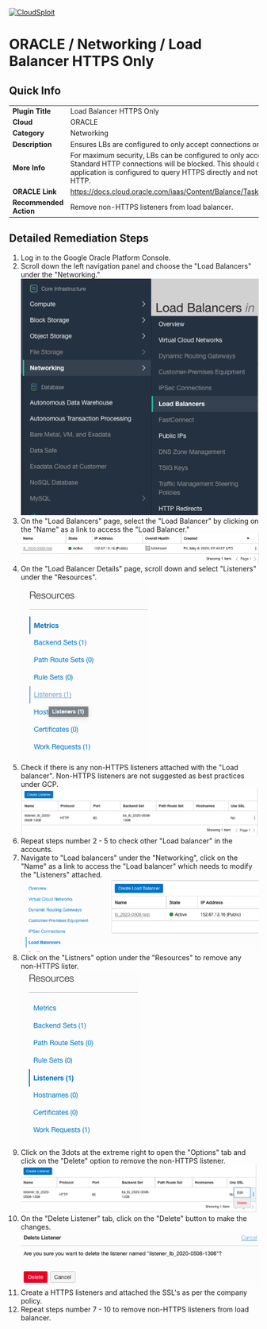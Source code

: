 [![CloudSploit](https://cloudsploit.com/img/logo-new-big-text-100.png "CloudSploit")](https://cloudsploit.com)

# ORACLE / Networking / Load Balancer HTTPS Only

## Quick Info

| | |
|-|-|
| **Plugin Title** | Load Balancer HTTPS Only |
| **Cloud** | ORACLE |
| **Category** | Networking |
| **Description** | Ensures LBs are configured to only accept connections on HTTPS ports. |
| **More Info** | For maximum security, LBs can be configured to only accept HTTPS connections. Standard HTTP connections  will be blocked. This should only be done if the  client application is configured to query HTTPS  directly and not rely on a redirect from HTTP. |
| **ORACLE Link** | https://docs.cloud.oracle.com/iaas/Content/Balance/Tasks/managinglisteners.htm |
| **Recommended Action** | Remove non-HTTPS listeners from load balancer. |

## Detailed Remediation Steps
1. Log in to the Google Oracle Platform Console.
2. Scroll down the left navigation panel and choose the "Load Balancers" under the "Networking." </br> <img src="/resources/oracle/networking/load-balancer-https-only/step2.png"/>
3. On the "Load Balancers" page, select the "Load Balancer" by clicking on the "Name" as a link to access the "Load Balancer."</br>  <img src="/resources/oracle/networking/load-balancer-https-only/step3.png"/>
4. On the "Load Balancer Details" page, scroll down and select "Listeners" under the "Resources".</br> <img src="/resources/oracle/networking/load-balancer-https-only/step4.png"/>
5. Check if there is any non-HTTPS listeners attached with the "Load balancer". Non-HTTPS listeners are not suggested as best practices under GCP.</br> <img src="/resources/oracle/networking/load-balancer-https-only/step5.png"/>
6. Repeat steps number 2 - 5 to check other "Load balancer" in the accounts.</br>
7. Navigate to "Load balancers" under the "Networking", click on the "Name" as a link to access the "Load balancer" which needs to modify the "Listeners" attached.</br> <img src="/resources/oracle/networking/load-balancer-https-only/step7.png"/>
8. Click on the "Listners" option under the "Resources" to remove any non-HTTPS lister.</br> <img src="/resources/oracle/networking/load-balancer-https-only/step8.png"/>
9. Click on the 3dots at the extreme right to open the "Options" tab and click on the "Delete" option to remove the non-HTTPS listener.</br> <img src="/resources/oracle/networking/load-balancer-https-only/step9.png"/>
10. On the "Delete Listener" tab, click on the "Delete" button to make the changes.</br> <img src="/resources/oracle/networking/load-balancer-https-only/step10.png"/>
11. Create a HTTPS listeners and attached the SSL's as per the company policy.</br>
12. Repeat steps number 7 - 10 to remove non-HTTPS listeners from load balancer.</br>
